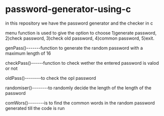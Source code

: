 # password-generator-using-c



in this repository we have the password generator and the checker in c



menu function is used to give the option to choose 
1)generate password,
2)check password,
3)check old password,
4)common password,
5)exit.



genPass()-------function to generate the random password with a maximum length of 16


checkPass()------function to check wether the entered password is valod or not



oldPass()--------to check the opl password



randomiser()--------to randomly decide the length of the length of the password



comWors()--------is to find the common words in the random password generated till the code is run
